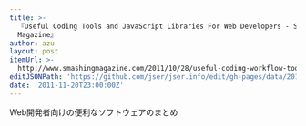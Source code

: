 ```yaml
---
title: >-
  『Useful Coding Tools and JavaScript Libraries For Web Developers - Smashing
  Magazine』
author: azu
layout: post
itemUrl: >-
  http://www.smashingmagazine.com/2011/10/28/useful-coding-workflow-tools-for-web-designers-developers/
editJSONPath: 'https://github.com/jser/jser.info/edit/gh-pages/data/2011/11/index.json'
date: '2011-11-20T23:00:00Z'
---
```

Web開発者向けの便利なソフトウェアのまとめ
